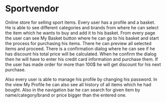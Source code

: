 # Sportvendor

Online store for selling sport items. Every user has a profile and a basket. He is able to see different categories and brands from where he can select the item which he wants to buy and add it to his basket. From every page the user can see My Basket button where he can go to his basket and start the process for purchasing his items. There he can preview all selected items and proceed. There is a confirmation dialog where he can see if he has discount his total price will be calculated. When he confirm the dialog then he will have to enter his credit card information and purchase them. If the user has made order for more than 100$ he will get discount for his next purchase.

Also every user is able to manage his profile by changing his password. In the view My Profile he can also see all history of all items which he had bought. Also in the navigation bar he can search for given item by name/category/brand or price bigger than the entered one.
